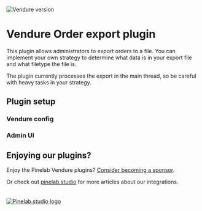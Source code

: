 ![Vendure version](https://img.shields.io/npm/dependency-version/vendure-plugin-order-export/dev/@vendure/core)

# Vendure Order export plugin

This plugin allows administrators to export orders to a file. You can implement your own strategy to
determine what data is in your export file and what filetype the file is.

The plugin currently processes the export in the main thread, so be careful with heavy tasks in your strategy.

## Plugin setup

### Vendure config

### Admin UI

## Enjoying our plugins?

Enjoy the Pinelab Vendure plugins? [Consider becoming a sponsor](https://github.com/sponsors/Pinelab-studio).

Or check out [pinelab.studio](https://pinelab.studio) for more articles about our integrations.
<br/>
<br/>
<br/>
[![Pinelab.studio logo](https://pinelab.studio/assets/img/favicon.png)](https://pinelab.studio)
